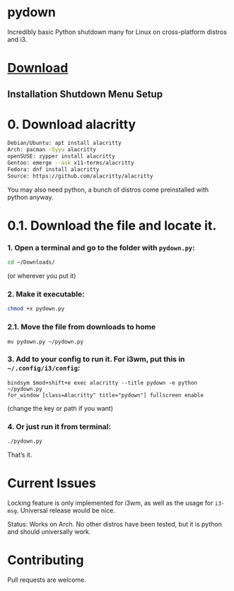 # pydown
Incredibly basic Python shutdown many for Linux on cross-platform distros and i3.
# [Download](https://github.com/leaf4ble/pydown/releases/download/untagged-ff106f207a5f0fed3df2/pydown.py)

## Installation Shutdown Menu Setup

# 0. Download alacritty

   ```bash
   Debian/Ubuntu: apt install alacritty
   Arch: pacman -Syyu alacritty
   openSUSE: zypper install alacritty
   Gentoo: emerge --ask x11-terms/alacritty
   Fedora: dnf install alacritty
   Source: https://github.com/alacritty/alacritty
   ```
You may also need python, a bunch of distros come preinstalled with python anyway.

# 0.1. Download the file and locate it.

### 1. Open a terminal and go to the folder with `pydown.py`:
   ```bash
   cd ~/Downloads/
   ```
   (or wherever you put it)

### 2. Make it executable:
   ```bash
   chmod +x pydown.py
   ```
### 2.1. Move the file from downloads to home

   ```
   mv pydown.py ~/pydown.py
   ```

### 3. Add to your config to run it. For i3wm, put this in `~/.config/i3/config`:
   ```
   bindsym $mod+shift+e exec alacritty --title pydown -e python ~/pydown.py
   for_window [class=Alacritty" title="pydown"] fullscreen enable
   ```
   (change the key or path if you want)

### 4. Or just run it from terminal:
   ```bash
   ./pydown.py
   ```

That’s it.

# Current Issues
Locking feature is only implemented for i3wm, as well as the usage for `i3-msg`. Universal release would be nice.

Status: Works on Arch. No other distros have been tested, but it is python and should universally work.

# Contributing
Pull requests are welcome.
